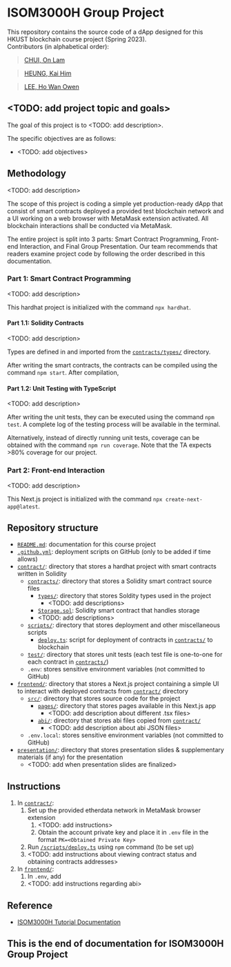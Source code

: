 # ISOM3000H Group Project

This repository contains the source code of a dApp designed for this HKUST blockchain course project (Spring 2023).  
Contributors (in alphabetical order):

> [CHUI, On Lam](https://github.com/olchui428)

> [HEUNG, Kai Him](https://github.com/AnsonH)

> [LEE, Ho Wan Owen](https://github.com/owen-hwlee)

## <TODO: add project topic and goals>

The goal of this project is to <TODO: add description>.

The specific objectives are as follows:

- <TODO: add objectives>

## Methodology

<TODO: add description>

<!-- This project adopts classical data mining and machine learning models, specifically focusing on supervised learning as our objective is to predict potential defaultees.  

This project uses the programming language Python, due to its widespread popularity and collection of powerful open-source packages. Python libraries such as `numpy`, `pandas` and `scikit-learn` are utilized to perform data preprocessing, model training, prediction and evaluation.   -->

The scope of this project is coding a simple yet production-ready dApp that consist of smart contracts deployed a provided test blockchain network and a UI working on a web browser with MetaMask extension activated. All blockchain interactions shall be conducted via MetaMask.

The entire project is split into 3 parts: Smart Contract Programming, Front-end Interaction, and Final Group Presentation. Our team recommends that readers examine project code by following the order described in this documentation.

### Part 1: Smart Contract Programming

<TODO: add description>
<!-- One distinct characteristic of our dataset is that it is not divided into train or test sets. Therefore, extra steps are taken to manually divide and preprocess our dataset.  
Our general data preprocessing workflow is as follows:

1. Explore features and characteristics of dataset
2. Drop columns of low data quality (e.g. large amounts of empty values)
3. Determine k columns to keep in the dataset (feature selection)
   - Performing elementary Lasso regression as a method of feature selection
4. Split into training and testing sets
5. Perform data cleaning
   - Dealing with missing values
6. Perform one-hot encoding on categorical values
7. Perform data standardization / normalization on continuous numerical values
8. Export preprocessed data to .csv files -->

This hardhat project is initialized with the command `npx hardhat`.

#### Part 1.1: Solidity Contracts

<TODO: add description>

Types are defined in and imported from the [`contracts/types/`](contract/contracts/types) directory.

After writing the smart contracts, the contracts can be compiled using the command `npm start`. After compilation, 

#### Part 1.2: Unit Testing with TypeScript

<TODO: add description>

After writing the unit tests, they can be executed using the command `npm test`. A complete log of the testing process will be available in the terminal.

Alternatively, instead of directly running unit tests, coverage can be obtained with the command `npm run coverage`. Note that the TA expects >80% coverage for our project.

### Part 2: Front-end Interaction

<TODO: add description>

This Next.js project is initialized with the command `npx create-next-app@latest`.
<!-- In this project, we utilize 3 supervised classification models. The order of model implementation and analysis is based on the sequence of teaching in ISOM3360 course syllabus. -->

## Repository structure

- [`README.md`](README.md): documentation for this course project
- [`.github.yml`](.github.yml): deployment scripts on GitHub (only to be added if time allows)
- [`contract/`](contract): directory that stores a hardhat project with smart contracts written in Solidity
  - [`contracts/`](contract/contracts): directory that stores a Solidity smart contract source files
    - [`types/`](contract/contracts/types): directory that stores Soldity types used in the project
      - <TODO: add descriptions>
    - [`Storage.sol`](contract/contracts/Storage.sol): Solidity smart contract that handles storage
    - <TODO: add descriptions>
  - [`scripts/`](contract/scripts): directory that stores deployment and other miscellaneous scripts
    - [`deploy.ts`](contract/scripts/deploy.ts): script for deployment of contracts in [`contracts/`](contract/contracts) to blockchain
  - [`test/`](contract/test): directory that stores unit tests (each test file is one-to-one for each contract in [`contracts/`](contract/contracts))
  - `.env`: stores sensitive environment variables (not committed to GitHub)
- [`frontend/`](frontend): directory that stores a Next.js project containing a simple UI to interact with deployed contracts from [`contract/`](contract) directory
  - [`src/`](frontend/src): directory that stores source code for the project
    - [`pages/`](frontend/src/pages): directory that stores pages available in this Next.js app
      - <TODO: add description about different .tsx files>
    - [`abi/`](frontend/src/abi): directory that stores abi files copied from [`contract/`](contract)
      - <TODO: add description about abi JSON files>
  - `.env.local`: stores sensitive environment variables (not committed to GitHub)
- [`presentation/`](presentation): directory that stores presentation slides & supplementary materials (if any) for the presentation
  - <TODO: add when presentation slides are finalized>

## Instructions

1. In [`contract/`](contract):
   1. Set up the provided etherdata network in MetaMask browser extension
      1. <TODO: add instructions>
      2. Obtain the account private key and place it in `.env` file in the format `PK=<Obtained Private Key>`
   2. Run [`/scripts/deploy.ts`](contract/scripts/deploy.ts) using `npm` command (to be set up)
   3. <TODO: add instructions about viewing contract status and obtaining contracts addresses>
2. In [`frontend/`](frontend):
   1. In `.env`, add <TODO>
   2. <TODO: add instructions regarding abi>

## Reference

- [ISOM3000H Tutorial Documentation](https://docs.msbd5017.etdchain.net)

## This is the end of documentation for ISOM3000H Group Project
